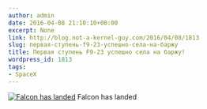 ```yaml
---
author: admin
date: 2016-04-08 21:10:10+00:00
excerpt: None
link: http://blog.not-a-kernel-guy.com/2016/04/08/1813
slug: первая-ступень-f9-23-успешно-села-на-баржу
title: Первая ступень F9-23 успешно села на баржу!
wordpress_id: 1813
tags:
- SpaceX
---
```


[![Falcon has landed](/2016/04/f9_23_landed.jpg)](/2016/04/f9_23_landed.jpg) Falcon has landed
